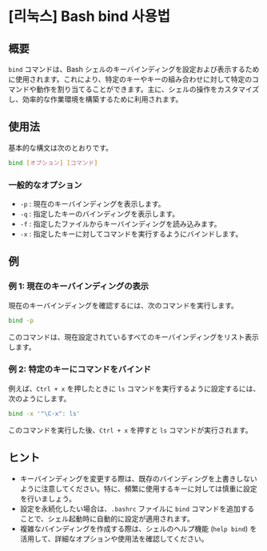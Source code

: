 # [리눅스] Bash bind 사용법

## 概要
`bind` コマンドは、Bash シェルのキーバインディングを設定および表示するために使用されます。これにより、特定のキーやキーの組み合わせに対して特定のコマンドや動作を割り当てることができます。主に、シェルの操作をカスタマイズし、効率的な作業環境を構築するために利用されます。

## 使用法
基本的な構文は次のとおりです。

```bash
bind [オプション] [コマンド]
```

### 一般的なオプション
- `-p` : 現在のキーバインディングを表示します。
- `-q` : 指定したキーのバインディングを表示します。
- `-f` : 指定したファイルからキーバインディングを読み込みます。
- `-x` : 指定したキーに対してコマンドを実行するようにバインドします。

## 例
### 例 1: 現在のキーバインディングの表示
現在のキーバインディングを確認するには、次のコマンドを実行します。

```bash
bind -p
```

このコマンドは、現在設定されているすべてのキーバインディングをリスト表示します。

### 例 2: 特定のキーにコマンドをバインド
例えば、`Ctrl + x` を押したときに `ls` コマンドを実行するように設定するには、次のようにします。

```bash
bind -x '"\C-x": ls'
```

このコマンドを実行した後、`Ctrl + x` を押すと `ls` コマンドが実行されます。

## ヒント
- キーバインディングを変更する際は、既存のバインディングを上書きしないように注意してください。特に、頻繁に使用するキーに対しては慎重に設定を行いましょう。
- 設定を永続化したい場合は、`.bashrc` ファイルに `bind` コマンドを追加することで、シェル起動時に自動的に設定が適用されます。
- 複雑なバインディングを作成する際は、シェルのヘルプ機能 (`help bind`) を活用して、詳細なオプションや使用法を確認してください。